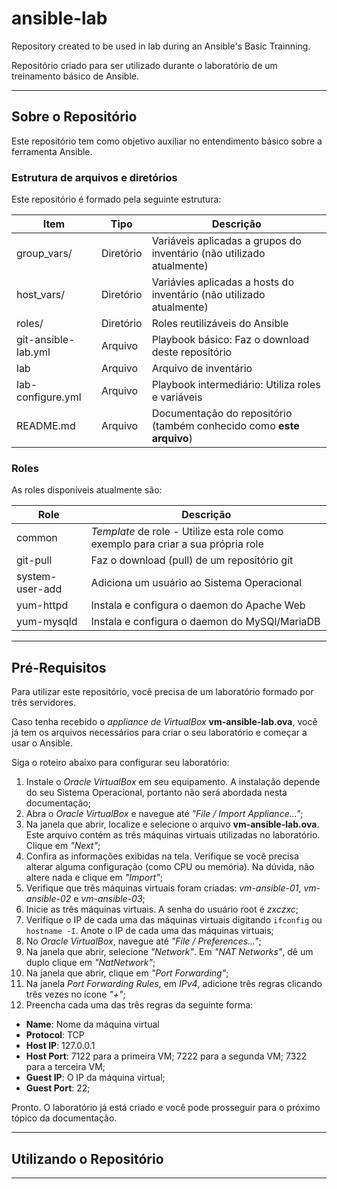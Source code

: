 # ansible-lab

Repository created to be used in lab during an Ansible's Basic Trainning.

Repositório criado para ser utilizado durante o laboratório de um treinamento
básico de Ansible.
________________________________________________________________________________

## Sobre o Repositório

Este repositório tem como objetivo auxiliar no entendimento básico sobre a
ferramenta Ansible.

### Estrutura de arquivos e diretórios

Este repositório é formado pela seguinte estrutura:

Item                | Tipo      | Descrição
------------------- | --------- | ---------
group_vars/         | Diretório | Variáveis aplicadas a grupos do inventário (não utilizado atualmente)
host_vars/          | Diretório | Variávies aplicadas a hosts do inventário (não utilizado atualmente)
roles/              | Diretório | Roles reutilizáveis do Ansible
git-ansible-lab.yml | Arquivo   | Playbook básico: Faz o download deste repositório
lab                 | Arquivo   | Arquivo de inventário
lab-configure.yml   | Arquivo   | Playbook intermediário: Utiliza roles e variáveis
README.md           | Arquivo   | Documentação do repositório (também conhecido como **este arquivo**)

### Roles

As roles disponíveis atualmente são:

Role            | Descrição
--------------- | ---------
common          | *Template* de role - Utilize esta role como exemplo para criar a sua própria role
git-pull        | Faz o download (pull) de um repositório git
system-user-add | Adiciona um usuário ao Sistema Operacional
yum-httpd       | Instala e configura o daemon do Apache Web
yum-mysqld      | Instala e configura o daemon do MySQl/MariaDB
________________________________________________________________________________

## Pré-Requisitos

Para utilizar este repositório, você precisa de um laboratório formado por
três servidores.

Caso tenha recebido o *appliance de VirtualBox* **vm-ansible-lab.ova**, você
já tem os arquivos necessários para criar o seu laboratório e começar a usar
o Ansible.

Siga o roteiro abaixo para configurar seu laboratório:

1. Instale o *Oracle VirtualBox* em seu equipamento. A instalação depende
do seu Sistema Operacional, portanto não será abordada nesta documentação;
1. Abra o *Oracle VirtualBox* e navegue até *"File / Import Appliance..."*;
1. Na janela que abrir, localize e selecione o arquivo **vm-ansible-lab.ova**.
Este arquivo contém as três máquinas virtuais utilizadas no laboratório. Clique
em *"Next"*;
1. Confira as informações exibidas na tela. Verifique se você precisa alterar
alguma configuração (como CPU ou memória). Na dúvida, não altere nada e clique
em *"Import"*;
1. Verifique que três máquinas virtuais foram criadas: *vm-ansible-01*,
*vm-ansible-02* e *vm-ansible-03*;
1. Inicie as três máquinas virtuais. A senha do usuário root é *zxczxc*;
1. Verifique o IP de cada uma das máquinas virtuais digitando `ifconfig` ou
`hostname -I`. Anote o IP de cada uma das máquinas virtuais;
1. No *Oracle VirtualBox*, navegue até *"File / Preferences..."*;
1. Na janela que abrir, selecione *"Network"*. Em *"NAT Networks"*, dê um duplo
clique em *"NatNetwork"*;
1. Na janela que abrir, clique em *"Port Forwarding"*;
1. Na janela *Port Forwarding Rules*, em *IPv4*, adicione três regras clicando
três vezes no ícone *"+"*;
1. Preencha cada uma das três regras da seguinte forma:
  * **Name**: Nome da máquina virtual
  * **Protocol**: TCP
  * **Host IP**: 127.0.0.1
  * **Host Port**: 7122 para a primeira VM; 7222 para a segunda VM; 7322 para
  a terceira VM;
  * **Guest IP**: O IP da máquina virtual;
  * **Guest Port**: 22;

Pronto. O laboratório já está criado e você pode prosseguir para o próximo
tópico da documentação.
________________________________________________________________________________

## Utilizando o Repositório
________________________________________________________________________________



























